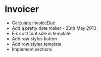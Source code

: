 
# Invoicer

- Calculate invoiceDue
- Add a pretty date maker - 20th May 2013
- Fix cost font size in template
- Add row styles button
- Add row styles template
- Implement sections
